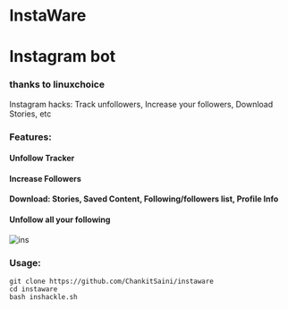 # InstaWare
# Instagram bot

### thanks to linuxchoice
Instagram hacks: Track unfollowers, Increase your followers, Download Stories, etc

### Features:
#### Unfollow Tracker
#### Increase Followers
#### Download: Stories, Saved Content, Following/followers list, Profile Info
#### Unfollow all your following

![ins](https://telegra.ph/file/22db3be04861c93dc6e11.jpg)

### Usage:
```
git clone https://github.com/ChankitSaini/instaware
cd instaware
bash inshackle.sh
```
